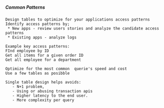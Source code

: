 ##### Common Patterns

    Design tables to optimize for your applications access patterns
    Identify access patterns by;
     * New apps - review users stories and analyze the candidate access patterns
     * Existing apps - analyze logs

    Example key access patterns:
    FInd employee by ID
    Get all items for a given order ID
    Get all employee for a department
   
    Optimize for the most common  querie's speed and cost
    Use a few tables as posibble

    Single table design helps avoids:
       - N+1 problem, 
       - Using or abusing transaction apis
       - Higher latency to the end user.
       - More complexity per query

   
    
